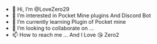 - 👋 Hi, I’m @LoveZero29
- 👀 I’m interested in Pocket Mine plugins And Discord Bot
- 🌱 I’m currently learning Plugin of Pocket mine
- 💞️ I’m looking to collaborate on ...
- 📫 How to reach me ...
And I Love 😘 Zero2
<!---
LoveZero29/LoveZero29 is a ✨ special ✨ repository because its `README.md` (this file) appears on your GitHub profile.
You can click the Preview link to take a look at your changes.
--->

